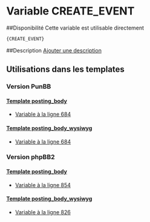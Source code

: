 # Variable CREATE_EVENT

##Disponibilité
Cette variable est utilisable directement

```html
{CREATE_EVENT}
```

##Description
[Ajouter une description](https://fa-tvars.appspot.com/var/CREATE_EVENT)

## Utilisations dans les templates

### Version PunBB

#### [Template posting_body](punbb/posting_body.md#readme)
* [Variable &agrave; la ligne 684](../punbb/posting_body.tpl#L684)

#### [Template posting_body_wysiwyg](punbb/posting_body_wysiwyg.md#readme)
* [Variable &agrave; la ligne 684](../punbb/posting_body_wysiwyg.tpl#L684)

### Version phpBB2

#### [Template posting_body](subsilver/posting_body.md#readme)
* [Variable &agrave; la ligne 854](../subsilver/posting_body.tpl#L854)

#### [Template posting_body_wysiwyg](subsilver/posting_body_wysiwyg.md#readme)
* [Variable &agrave; la ligne 826](../subsilver/posting_body_wysiwyg.tpl#L826)